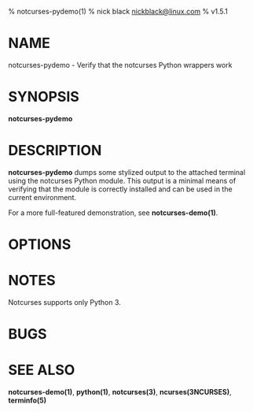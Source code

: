 % notcurses-pydemo(1)
% nick black <nickblack@linux.com>
% v1.5.1

# NAME

notcurses-pydemo - Verify that the notcurses Python wrappers work

# SYNOPSIS

**notcurses-pydemo**

# DESCRIPTION

**notcurses-pydemo** dumps some stylized output to the attached terminal using
the notcurses Python module. This output is a minimal means of verifying that
the module is correctly installed and can be used in the current environment.

For a more full-featured demonstration, see **notcurses-demo(1)**.

# OPTIONS

# NOTES

Notcurses supports only Python 3.

# BUGS

# SEE ALSO

**notcurses-demo(1)**,
**python(1)**,
**notcurses(3)**,
**ncurses(3NCURSES)**,
**terminfo(5)**
